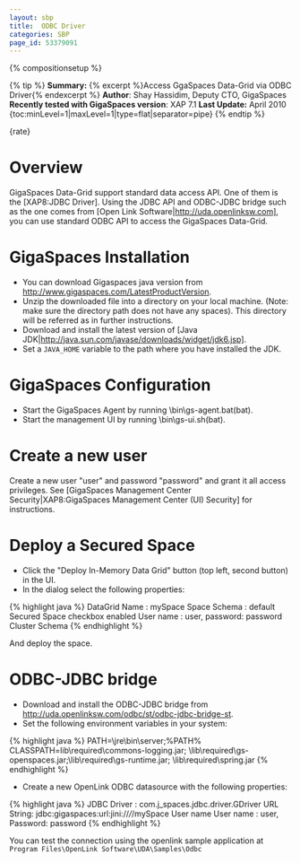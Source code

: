 ```yaml
---
layout: sbp
title:  ODBC Driver
categories: SBP
page_id: 53379091
---
```


{% compositionsetup %}

{% tip %}
**Summary:** {% excerpt %}Access GgaSpaces Data-Grid via ODBC Driver{% endexcerpt %}
**Author**: Shay Hassidim, Deputy CTO, GigaSpaces
**Recently tested with GigaSpaces version**: XAP 7.1
**Last Update:** April 2010
{toc:minLevel=1|maxLevel=1|type=flat|separator=pipe}
{% endtip %}

{rate}

# Overview
GigaSpaces Data-Grid support standard data access API. One of them is the [XAP8:JDBC Driver]. Using the JDBC API and ODBC-JDBC bridge such as the one comes from [Open Link Software|http://uda.openlinksw.com], you can use standard ODBC API to access the GigaSpaces Data-Grid.

# GigaSpaces Installation
- You can download Gigaspaces java version from http://www.gigaspaces.com/LatestProductVersion.
- Unzip the downloaded file into a directory on your local machine. (Note: make sure the directory path does not have any spaces). This directory will be referred as <GigaSpaces root> in further instructions.
- Download and install the latest version of [Java JDK|http://java.sun.com/javase/downloads/widget/jdk6.jsp].
- Set a `JAVA_HOME` variable to the path where you have installed the JDK.

# GigaSpaces Configuration
- Start the GigaSpaces Agent by running <GigaSpaces root>\bin\gs-agent.bat(bat).
- Start the management UI by running <GigaSpaces root>\bin\gs-ui.sh(bat).

# Create a new user
Create a new user "user" and password "password" and grant it all access privileges.
See [GigaSpaces Management Center Security|XAP8:GigaSpaces Management Center (UI) Security] for instructions.

# Deploy a Secured Space
- Click  the  "Deploy In-Memory Data Grid" button (top left, second button) in the UI.
- In the dialog  select the following properties:


{% highlight java %}
DataGrid Name : mySpace
Space Schema : default
Secured Space checkbox enabled
User name : user, password: password
Cluster Schema <None>
{% endhighlight %}

And deploy the space.

# ODBC-JDBC bridge
- Download and install the ODBC-JDBC bridge from http://uda.openlinksw.com/odbc/st/odbc-jdbc-bridge-st.
- Set the following environment variables in your system:


{% highlight java %}
PATH=<Your Java Install directory>\jre\bin\server;%PATH%
CLASSPATH=<GigaSpaces root>lib\required\commons-logging.jar;
<GigaSpaces root>\lib\required\gs-openspaces.jar;<GigaSpaces root>\lib\required\gs-runtime.jar;
<GigaSpaces root>\lib\required\spring.jar
{% endhighlight %}


- Create a new OpenLink ODBC datasource with the following properties:


{% highlight java %}
JDBC Driver : com.j_spaces.jdbc.driver.GDriver
URL String: jdbc:gigaspaces:url:jini://*/*/mySpace
User name  User name : user, Password: password
{% endhighlight %}


You can test the connection using the openlink sample application at `Program Files\OpenLink Software\UDA\Samples\Odbc`
